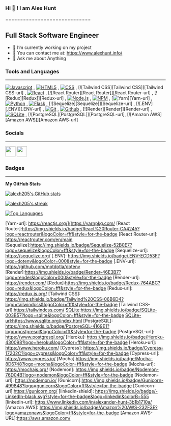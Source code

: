 ### Hi 👋 ! I am Alex Hunt
=============================

Full Stack Software Engineer
-----------------------------

* 🔭 I’m currently working on my project
* 🔗 You can contact me at: https://www.alexhunt.info/
* 💬 Ask me about Anything
<!-- * ⚡  Fun Fact...I'm a Old school Soccer Player -->


### Tools and Languages
---------------------------------------------------------------------------------------

[![Javascript][Javascript]][Javascript-url] , [![HTML5][HTML5]][HTML-url] , [![CSS][CSS]][CSS-url] , [![Tailwind CSS][Tailwind CSS]][Tailwind CSS-url] , [![React][React.js]][React-url] , [![React Router][React Router]][React Router-url] , [![Redux][Redux]][Redux-url] , [![Node.js][Node.js]][Node-url] , [![NPM][NPM]][NPM-url] , [![Yarn][Yarn]][Yarn-url] , [![Python][Python]][Python-url] , [![Flask][Flask]][Flask-url] , [![Sequelize][Sequelize]][Sequelize-url] , [![.ENV][.ENV]][.ENV-url] , [![Git][Git]][Git-url] , [![Github][Github]][Github-url] , [![Render][Render]][Render-url] , [![SQLite][SQLite]][SQLite-url] , [![PostgreSQL][PostgreSQL]][PostgreSQL-url], [![Amazon AWS][Amazon AWS]][Amazon AWS-url]

### Socials
---------------------------------------------------------------------------------------
<p align="left"> <a href="https://github.com/alexh205" target="_blank" rel="noreferrer"><img src="https://raw.githubusercontent.com/danielcranney/readme-generator/main/public/icons/socials/github.svg" width="32" height="32" /></a> <a href="https://www.linkedin.com/in/alexander-hunt-3b1b1710a/" target="_blank" rel="noreferrer"><img src="https://raw.githubusercontent.com/danielcranney/readme-generator/main/public/icons/socials/linkedin.svg" width="32" height="32" /></a></p>



### Badges
---------------------------------------------------------------------------------------
<b>My GitHub Stats</b>

<a href="https://github.com/alexh205"><img src="https://github-readme-stats.vercel.app/api?username=alexh205&show_icons=true&hide=&count_private=true&title_color=0891b2&text_color=ffffff&icon_color=0891b2&bg_color=1c1917&hide_border=true&show_icons=true" alt="alexh205's GitHub stats" /></a>

<a href="https://github.com/alexh205"><img src="https://github-readme-streak-stats.herokuapp.com/?user=alexh205&stroke=ffffff&background=1c1917&ring=0891b2&fire=0891b2&currStreakNum=ffffff&currStreakLabel=0891b2&sideNums=ffffff&sideLabels=ffffff&dates=ffffff&hide_border=true" alt="alexh205's streak"/></a>

<a href="https://github.com/alexh205" align="left"><img src="https://github-readme-stats.vercel.app/api/top-langs/?username=alexh205&langs_count=10&title_color=0891b2&text_color=ffffff&icon_color=0891b2&bg_color=1c1917&hide_border=true&locale=en&custom_title=Top%20%25Languages" alt="Top Languages" alt="alexh205's top languages"/></a>

[Git]: https://img.shields.io/badge/git-%23F05033.svg?style=for-the-badge&logo=git&logoColor=white
[Git-url]: https://git-scm.com/
[Github]: https://img.shields.io/badge/github-%23121011.svg?style=for-the-badge&logo=github&logoColor=white
[Github-url]: https://github.com/
[Javascript]: https://img.shields.io/badge/javascript-%23323330.svg?style=for-the-badge&logo=javascript&logoColor=%23F7DF1E
[Javascript-url]: https://www.javascript.com/
[HTML5]: https://img.shields.io/badge/html5-%23E34F26.svg?style=for-the-badge&logo=html5&logoColor=white
[HTML-url]: https://html.com/
[CSS]: https://img.shields.io/badge/css3-%231572B6.svg?style=for-the-badge&logo=css3&logoColor=white
[CSS-url]: https://developer.mozilla.org/en-US/docs/Web/CSS
[Node.js]: https://img.shields.io/badge/node.js-6DA55F?style=for-the-badge&logo=node.js&logoColor=white
[Node-url]: https://nodejs.org/en/
[NPM]: https://img.shields.io/badge/NPM-%23000000.svg?style=for-the-badge&logo=npm&logoColor=white
[NPM-url]: https://www.npmjs.com/
[SQLite]: https://img.shields.io/badge/sqlite-%2307405e.svg?style=for-the-badge&logo=sqlite&logoColor=white
[SQLite-url]: https://www.sqlite.org/index.html
[Flask]:https://img.shields.io/badge/Flask-000000?style=for-the-badge&logo=flask&logoColor=white
[Flask-url]: https://flask.palletsprojects.com/en/2.2.x/
[Python]:https://img.shields.io/badge/Python-3776AB?style=for-the-badge&logo=python&logoColor=white
[Python-url]:https://docs.python.org/3/
[React.js]: https://img.shields.io/badge/React-20232A?style=for-the-badge&logo=react&logoColor=61DAFB
[React-url]: https://reactjs.org/
[Yarn]: https://img.shields.io/badge/Yarn-2C8EBB?logo=yarn&logoColor=fff&style=for-the-badge
[Yarn-url]: https://reactjs.org/](https://yarnpkg.com/
[React Router]:https://img.shields.io/badge/React%20Router-CA4245?logo=reactrouter&logoColor=fff&style=for-the-badge
[React Router-url]: https://reactrouter.com/en/main
[Sequelize]:https://img.shields.io/badge/Sequelize-52B0E7?logo=sequelize&logoColor=fff&style=for-the-badge
[Sequelize-url]: https://sequelize.org/
[.ENV]: https://img.shields.io/badge/.ENV-ECD53F?logo=dotenv&logoColor=000&style=for-the-badge
[.ENV-url]: https://github.com/motdotla/dotenv
[Render]:https://img.shields.io/badge/Render-46E3B7?logo=render&logoColor=000&style=for-the-badge
[Render-url]: https://render.com/
[Redux]:https://img.shields.io/badge/Redux-764ABC?logo=redux&logoColor=fff&style=for-the-badge
[Redux-url]: https://redux.js.org/
[Tailwind CSS]: https://img.shields.io/badge/Tailwind%20CSS-06B6D4?logo=tailwindcss&logoColor=fff&style=for-the-badge
[Tailwind CSS-url]:https://tailwindcss.com/
[SQLite]:https://img.shields.io/badge/SQLite-003B57?logo=sqlite&logoColor=fff&style=for-the-badge
[SQLite-url]:https://www.sqlite.org/index.html
[PostgreSQL]: https://img.shields.io/badge/PostgreSQL-4169E1?logo=postgresql&logoColor=fff&style=for-the-badge
[PostgreSQL-url]: https://www.postgresql.org/
[Heroku]: https://img.shields.io/badge/Heroku-430098?logo=heroku&logoColor=fff&style=for-the-badge
[Heroku-url]: https://www.heroku.com/
[Cypress]: https://img.shields.io/badge/Cypress-17202C?logo=cypress&logoColor=fff&style=for-the-badge
[Cypress-url]: https://www.cypress.io/
[Mocha]:https://img.shields.io/badge/Mocha-8D6748?logo=mocha&logoColor=fff&style=for-the-badge
[Mocha-url]: https://mochajs.org/
[Nodemon]: https://img.shields.io/badge/Nodemon-76D04B?logo=nodemon&logoColor=fff&style=for-the-badge
[Nodemon-url]: https://nodemon.io/
[Gunicorn]:https://img.shields.io/badge/Gunicorn-499848?logo=gunicorn&logoColor=fff&style=for-the-badge
[Gunicorn-url]:https://gunicorn.org/
[linkedin-shield]: https://img.shields.io/badge/-LinkedIn-black.svg?style=for-the-badge&logo=linkedin&colorB=555
[linkedin-url]: https://www.linkedin.com/in/alexander-hunt-3b1b1710a/
[Amazon AWS]: https://img.shields.io/badge/Amazon%20AWS-232F3E?logo=amazonaws&logoColor=fff&style=for-the-badge
[Amazon AWS-URL]:https://aws.amazon.com/


